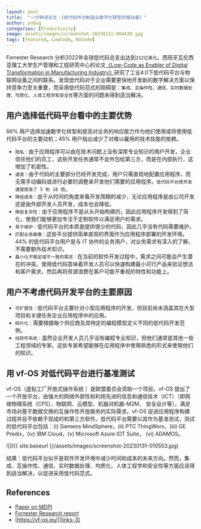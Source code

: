 ```yaml
---
layout: post
title:  "一分钟读论文：《低代码作为制造业数字化转型的推动者》"
author: unbug
categories: [Productivity]
image: assets/images/screenshot-20230131-004439.jpg
tags: [featured, LowCode, NoCode]
---
```

Forrester Research 分析2022年全球低代码总支出达到`212亿美元`。西班牙⽡伦西亚理⼯⼤学⽣产管理和⼯程研究中⼼的论文[《Low-Code as Enabler of Digital Transformation in Manufacturing Industry》][paper1-url]研究了工业4.0下低代码平台与物联网设备之间的联系。发现低代码对于企业需要更快地开发新的数字解决方案以保持竞争力至关重要，而采用低代码范式的阻碍是：`集成、互操作性、通信、实时数据处理、均质化、人体工程学和安全性`等方面的问题未得到适当解决。

## 用户选择低代码平台看中的主要优势
66% 用户选择加速数字化转型和提高对业务的响应能力作为他们使用或将使用低代码平台的主要动机；45% 用户指出减少了对难以雇用的技术技能的依赖。
- `隐私：`由于应用程序可以由在技术问题上没有深厚专业知识的用户开发，企业信任他们的员工，这些开发任务通常不会外包给第三方，而是在内部执行，这增加了机密性。
- `速度：`由于代码的主要部分已经开发完成，用户只需直观地配置应用程序，而无需手动编码或进行必要的调整来开发他们需要的应用程序。`低代码平台使开发速度提高了 5 到 10 倍`。
- `降低成本：`由于从时间的角度来看开发周期的减少，无论应用程序是由公司开发还是由外部开发人员开发，成本也会降低。
- `降低复杂性：`由于应用程序不是从头开始构建的，因此应用程序开发得到了简化，使我们能够更加专注于定制软件以满足用户的需求。
- `易于维护：`低代码平台的本质是提供很少的代码，因此几乎没有代码需要维护。
- `匹配业务画像：`这些平台提供简单直观的界面作为应用程序部署的开发环境。44% 的低代码平台用户是与 IT 协作的业务用户，对业务需求有深入的了解，不需要额外技术知识。
- `最小化不稳定或不一致的需求：`在当前的软件开发过程中，需求之间可能会产生潜在的冲突。使用低代码意味着开发人员可以快速构建最小可行产品来验证想法和客户需求，然后再将资源浪费在客户可能不重视的特性和功能上。

## 用户不考虑代码开发平台的主要原因
- `可扩展性：`低代码平台主要针对小型应用程序的开发，但目前尚未涵盖其在大型项目和关键任务企业应用程序中的应用。
- `碎片化：`需要根据每个供应商及其特定的编程模型定义不同的低代码开发范例。
- `纯软件系统：`虽然企业开发人员几乎没有编程专业知识，但他们通常是其他一些工程领域的专家。这些专家希望能够在应用程序中使用熟悉的形式来使用他们的知识。


## 用 vf-OS 对低代码平台进行基准测试

vf-OS（虚拟工厂开放式操作系统 ）是欧盟委员会资助一个项目。vf-OS 提出了一个开放平台，由强大的网络外部性和利用先进的信息和通信技术（ICT）（即网络物理系统（CPS）、物联网、云模型、机器对机器-M2M、 安全设计等），满足市场对基于数据交换的互操作性开放服务的实际需求。vf-OS 促进应用程序构建过程并且不依赖于现成的和第三方软件。低代码平台需要以其作为基准测试，测试的低代码平台包括：(i) Siemens MindSphere，(ii) PTC ThingWorx，(iii) GE Predix，(iv) IBM Cloud，(v) Microsoft Azure IOT Suite， (vi) ADAMOS。

![]({{ site.baseurl }}/assets/images/screenshot-20230131-010553.jpg)

结果：低代码平台似乎是软件开发环境中减少时间和成本的未来方向。然而，集成、互操作性、通信、实时数据处理、均质化、人体工程学和安全性等方面应该得到适当解决，以促进采用低代码范式。


## References
- [Paper on MDPI][links-1]
- [Forrester Research report][links-2]
- [https://vf-os.eu/][links-3]

[paper1-url]: https://pdfs.semanticscholar.org/24c4/2c8ea9453587d84fbccc5d659430f22ec9c2.pdf?_ga=2.63638383.1547079440.1675043344-2044131725.1673232871
[links-1]: https://www.mdpi.com/2076-3417/10/1/12
[links-2]: https://spear-tech.com/wp-content/uploads/2021/06/Forester-Report-LC-NC.pdf
[links-3]: https://vf-os.eu/